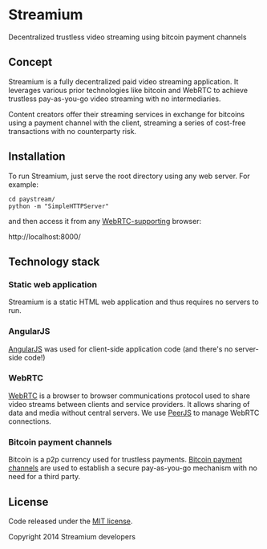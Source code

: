 Streamium
=========

Decentralized trustless video streaming using bitcoin payment channels


## Concept

Streamium is a fully decentralized paid video streaming application. It leverages 
various prior technologies like bitcoin and WebRTC to achieve trustless pay-as-you-go
video streaming with no intermediaries. 

Content creators offer their streaming services in exchange for bitcoins using 
a payment channel with the client, streaming a series of cost-free transactions
with no counterparty risk.

## Installation

To run Streamium, just serve the root directory using any web server.
For example:
```
cd paystream/
python -m "SimpleHTTPServer"
```

and then access it from any [WebRTC-supporting](http://www.webrtc.org/) browser:

http://localhost:8000/

## Technology stack

### Static web application
Streamium is a static HTML web application and thus requires no servers to run.

### AngularJS
[AngularJS](https://angularjs.org/) was used for client-side application code (and there's no server-side code!)

### WebRTC
[WebRTC](http://www.webrtc.org/) is a browser to browser communications protocol used to share video streams between
clients and service providers. It allows sharing of data and media without central servers. We use [PeerJS](http://peerjs.com/)
to manage WebRTC connections.

### Bitcoin payment channels
Bitcoin is a p2p currency used for trustless payments.
[Bitcoin payment channels](https://bitcoin.org/en/developer-guide#micropayment-channel) are used to establish
a secure pay-as-you-go mechanism with no need for a third party.

## License
Code released under the [MIT license](https://github.com/streamium/paystream/blob/master/LICENSE).

Copyright 2014 Streamium developers

